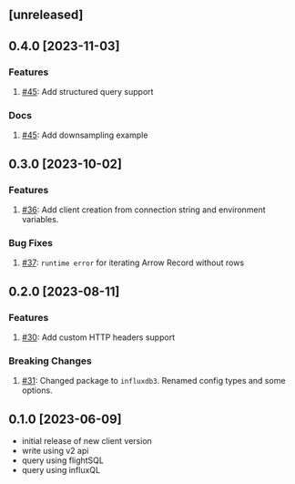 ## [unreleased]

## 0.4.0 [2023-11-03]

### Features

1. [#45](https://github.com/InfluxCommunity/influxdb3-go/pull/45): Add structured query support

### Docs

1. [#45](https://github.com/InfluxCommunity/influxdb3-go/pull/45): Add downsampling example

## 0.3.0 [2023-10-02]

### Features

1. [#36](https://github.com/InfluxCommunity/influxdb3-go/pull/36): Add client creation from connection string
and environment variables.

### Bug Fixes

1. [#37](https://github.com/InfluxCommunity/influxdb3-go/pull/37): `runtime error` for iterating Arrow Record without rows

## 0.2.0 [2023-08-11]

### Features

1. [#30](https://github.com/InfluxCommunity/influxdb3-go/pull/30): Add custom HTTP headers support

### Breaking Changes

1. [#31](https://github.com/InfluxCommunity/influxdb3-go/pull/31): Changed package to `influxdb3`.
Renamed config types and some options.

## 0.1.0 [2023-06-09]

- initial release of new client version
- write using v2 api
- query using flightSQL
- query using influxQL
